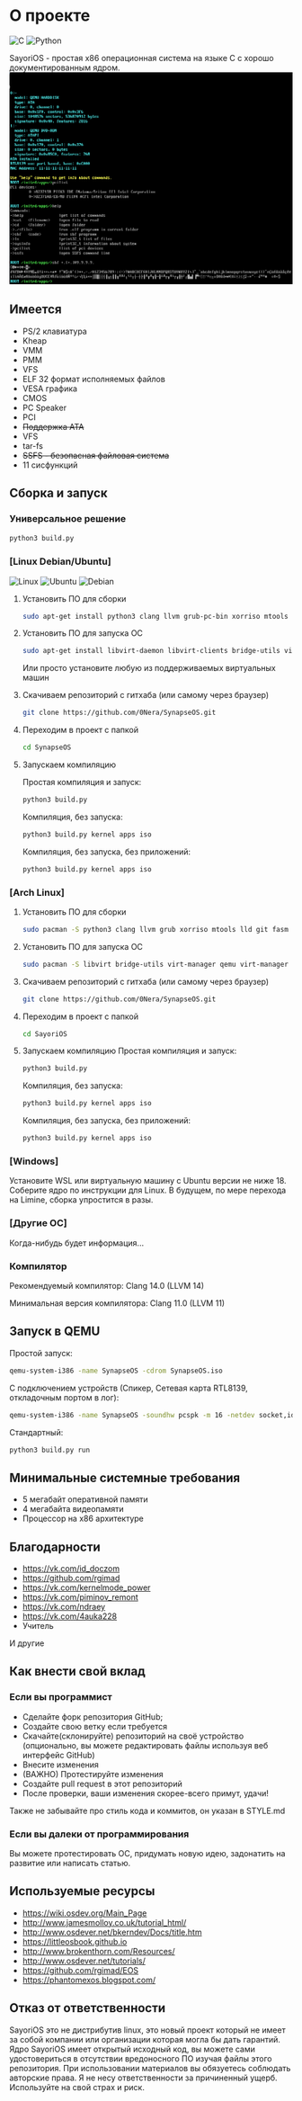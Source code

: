 # О проекте
<!-- -->

![C](https://img.shields.io/badge/c-%2300599C.svg?style=for-the-badge&logo=c&logoColor=white) ![Python](https://img.shields.io/badge/python-3670A0?style=for-the-badge&logo=python&logoColor=ffdd54)

SayoriOS - простая x86 операционная система на языке C с хорошо документированным ядром.
![SayoriOS](https://raw.githubusercontent.com/0Nera/SynapseOS/master/screenshots/test.png "SynapseOS")

## Имеется

- PS/2 клавиатура
- Kheap
- VMM
- PMM
- VFS
- ELF 32 формат исполняемых файлов
- VESA графика
- CMOS
- PC Speaker
- PCI
- ~~Поддержка ATA~~
- VFS
- tar-fs
- ~~SSFS - безопасная файловая система~~
- 11 сисфункций

## Сборка и запуск

### Универсальное решение

```bash
python3 build.py
```

### [Linux Debian/Ubuntu]

![Linux](https://img.shields.io/badge/Linux-FCC624?style=for-the-badge&logo=linux&logoColor=black) ![Ubuntu](https://img.shields.io/badge/Ubuntu-E95420?style=for-the-badge&logo=ubuntu&logoColor=white) ![Debian](https://img.shields.io/badge/Debian-D70A53?style=for-the-badge&logo=debian&logoColor=white)

1. Установить ПО для сборки

    ``` bash
    sudo apt-get install python3 clang llvm grub-pc-bin xorriso mtools lld git fasm
    ```

2. Установить ПО для запуска ОС

    ``` bash
    sudo apt-get install libvirt-daemon libvirt-clients bridge-utils virt-manager qemu-kvm qemu virt-manager
    ```

    Или просто установите любую из поддерживаемых виртуальных машин

3. Скачиваем репозиторий с гитхаба (или самому через браузер)

    ```bash
    git clone https://github.com/0Nera/SynapseOS.git
    ```

4. Переходим в проект с папкой

    ```bash
    cd SynapseOS
    ```

5. Запускаем компиляцию

    Простая компиляция и запуск:
    ```bash
    python3 build.py
    ```

    Компиляция, без запуска:
    ```bash
    python3 build.py kernel apps iso
    ```

    Компиляция, без запуска, без приложений:
    ```bash
    python3 build.py kernel apps iso
    ```

### [Arch Linux]

1. Установить ПО для сборки
    ```bash
    sudo pacman -S python3 clang llvm grub xorriso mtools lld git fasm
    ```

2. Установить ПО для запуска ОС
    ```bash
    sudo pacman -S libvirt bridge-utils virt-manager qemu virt-manager
    ```

3. Скачиваем репозиторий с гитхаба (или самому через браузер)
    ```bash
    git clone https://github.com/0Nera/SynapseOS.git
    ```
4. Переходим в проект с папкой
    ```bash
    cd SayoriOS
    ```
5. Запускаем компиляцию
    Простая компиляция и запуск:
    ```bash
    python3 build.py
    ```

    Компиляция, без запуска:
    ```bash
    python3 build.py kernel apps iso
    ```

    Компиляция, без запуска, без приложений:
    ```bash
    python3 build.py kernel apps iso
    ```

### [Windows]

Установите WSL или виртуальную машину с Ubuntu версии не ниже 18.
Соберите ядро по инструкции для Linux.
В будущем, по мере перехода на Limine, сборка упростится в разы.

### [Другие ОС]

Когда-нибудь будет информация...

### Компилятор

Рекомендуемый компилятор: Clang 14.0 (LLVM 14)

Минимальная версия компилятора: Clang 11.0 (LLVM 11)

## Запуск в QEMU

Простой запуск:

```bash
qemu-system-i386 -name SynapseOS -cdrom SynapseOS.iso
```

С подключением устройств (Спикер, Сетевая карта RTL8139, откладочным портом в лог):

```bash
qemu-system-i386 -name SynapseOS -soundhw pcspk -m 16 -netdev socket,id=n0,listen=:2030 -device rtl8139,netdev=n0,mac=11:11:11:11:11:11 -cdrom SynapseOS.iso -serial file:Qemu.log
```

Стандартный:

```bash
python3 build.py run
```

## Минимальные системные требования

- 5 мегабайт оперативной памяти
- 4 мегабайта видеопамяти
- Процессор на x86 архитектуре

## Благодарности

- <https://vk.com/id_doczom>
- <https://github.com/rgimad>
- <https://vk.com/kernelmode_power>
- <https://vk.com/piminov_remont>
- <https://vk.com/ndraey>
- <https://vk.com/4auka228>
- Учитель

И другие

## Как внести свой вклад

### Если вы программист

- Сделайте форк репозитория GitHub;
- Создайте свою ветку если требуется
- Скачайте(склонируйте) репозиторий на своё устройство (опционально, вы можете редактировать файлы используя веб интерфейс GitHub)
- Внесите изменения
- (ВАЖНО) Протестируйте изменения
- Создайте pull request в этот репозиторий
- После проверки, ваши изменения скорее-всего примут, удачи!

Также не забывайте про стиль кода и коммитов, он указан в STYLE.md

### Если вы далеки от программирования

Вы можете протестировать ОС, придумать новую идею, задонатить на развитие или написать статью.

## Используемые ресурсы

- <https://wiki.osdev.org/Main_Page>
- <http://www.jamesmolloy.co.uk/tutorial_html/>
- <http://www.osdever.net/bkerndev/Docs/title.htm>
- <https://littleosbook.github.io>
- <http://www.brokenthorn.com/Resources/>
- <http://www.osdever.net/tutorials/>
- <https://github.com/rgimad/EOS>
- <https://phantomexos.blogspot.com/>

## Отказ от ответственности

SayoriOS это не дистрибутив linux, это новый проект который не имеет за собой компании или организации которая могла бы дать гарантий.
Ядро SayoriOS имеет открытый исходный код, вы можете сами удостовериться в отсутствии вредоносного ПО изучая файлы этого репозитория.
При использовании материалов вы обязуетесь соблюдать авторские права.
Я не несу ответственности за причиненный ущерб. Используйте на свой страх и риск.
